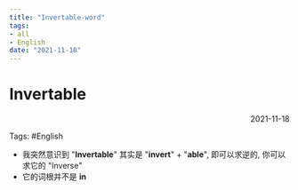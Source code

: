 ```yaml
---
title: "Invertable-word"
tags:
- all
- English
date: "2021-11-18"
---
```

# Invertable

<div align="right"> 2021-11-18</div>

Tags: #English 

- 我突然意识到 "**Invertable**" 其实是 "**invert**" + "**able**", 即可以求逆的, 你可以求它的 "Inverse"
- 它的词根并不是 **in**



